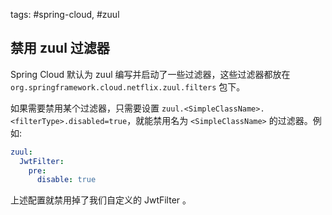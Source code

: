 tags: #spring-cloud, #zuul

## 禁用 zuul 过滤器 

Spring Cloud 默认为 zuul 编写并启动了一些过滤器，这些过滤器都放在 `org.springframework.cloud.netflix.zuul.filters` 包下。

如果需要禁用某个过滤器，只需要设置 `zuul.<SimpleClassName>.<filterType>.disabled=true`，就能禁用名为 `<SimpleClassName>` 的过滤器。例如:

```yaml
zuul:
  JwtFilter:
    pre:
      disable: true
```

上述配置就禁用掉了我们自定义的 JwtFilter 。
